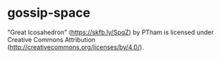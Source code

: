 # gossip-space

"Great Icosahedron" (https://skfb.ly/SpqZ) by PTham is licensed under Creative
Commons Attribution (http://creativecommons.org/licenses/by/4.0/).
